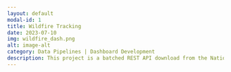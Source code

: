 ```yaml
---
layout: default
modal-id: 1
title: Wildfire Tracking
date: 2023-07-10
img: wildfire_dash.png
alt: image-alt
category: Data Pipelines | Dashboard Development
description: This project is a batched REST API download from the National Interagency Fire Center, which tracks new fire activity to compare to prior years. Incidents are cataloged individually and stored in Snowflake for further analysis and tracking. This project was completed to help estimate the revenue trajectory YoY for fire retardant companies, as well as tanker jet companies operating in the United States.
---
```

